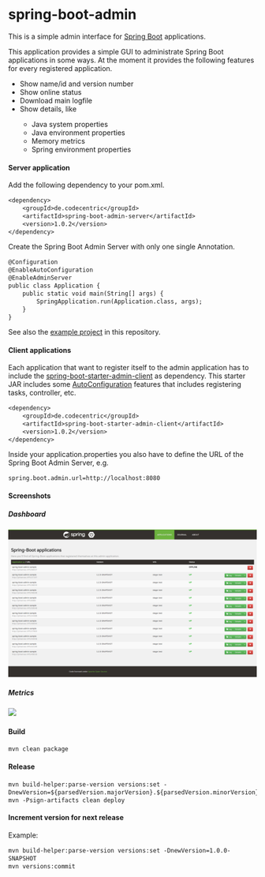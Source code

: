 spring-boot-admin
=================

This is a simple admin interface for [Spring Boot](http://projects.spring.io/spring-boot/ "Official Spring-Boot website") applications.

This application provides a simple GUI to administrate Spring Boot applications in some ways. At the moment it provides the following features for every registered application.

<ul>
<li>Show name/id and version number</li>
<li>Show online status</li>
<li>Download main logfile</li>
<li>Show details, like</li>
<ul>
<li>Java system properties</li>
<li>Java environment properties</li>
<li>Memory metrics</li>
<li>Spring environment properties</li>
</ul>
</ul> 

#### Server application

Add the following dependency to your pom.xml.

```
<dependency>
	<groupId>de.codecentric</groupId>
	<artifactId>spring-boot-admin-server</artifactId>
	<version>1.0.2</version>
</dependency>
```

Create the Spring Boot Admin Server with only one single Annotation.

```
@Configuration
@EnableAutoConfiguration
@EnableAdminServer
public class Application {
	public static void main(String[] args) {
		SpringApplication.run(Application.class, args);
	}
}
```

See also the [example project](https://github.com/codecentric/spring-boot-admin/tree/master/spring-boot-admin-example) in this repository.

#### Client applications

Each application that want to register itself to the admin application has to include the [spring-boot-starter-admin-client](https://github.com/codecentric/spring-boot-admin/tree/master/spring-boot-starter-admin-client) as dependency. This starter JAR includes some [AutoConfiguration](http://docs.spring.io/spring-boot/docs/current-SNAPSHOT/reference/htmlsingle/#using-boot-auto-configuration "Spring Boot docu") features that includes registering tasks, controller, etc.

```
<dependency>
	<groupId>de.codecentric</groupId>
	<artifactId>spring-boot-starter-admin-client</artifactId>
	<version>1.0.2</version>
</dependency>
```

Inside your application.properties you also have to define the URL of the Spring Boot Admin Server, e.g.

```
spring.boot.admin.url=http://localhost:8080
```

#### Screenshots

##### Dashboard

[](url "title") 
<img src="https://raw.githubusercontent.com/codecentric/spring-boot-admin/master/screenshot.png">

##### Metrics

[](url "title") 
<img src="https://raw.githubusercontent.com/codecentric/spring-boot-admin/master/screenshot-metrics.png">

#### Build

```shell
mvn clean package
```

#### Release

```shell
mvn build-helper:parse-version versions:set -DnewVersion=${parsedVersion.majorVersion}.${parsedVersion.minorVersion}.${parsedVersion.incrementalVersion}
mvn -Psign-artifacts clean deploy
```

#### Increment version for next release

Example:

```shell
mvn build-helper:parse-version versions:set -DnewVersion=1.0.0-SNAPSHOT
mvn versions:commit
```


